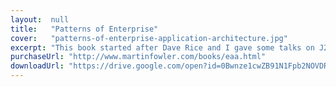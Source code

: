 ```yaml
---
layout:  null
title:   "Patterns of Enterprise"
cover:   "patterns-of-enterprise-application-architecture.jpg"
excerpt: "This book started after Dave Rice and I gave some talks on J2EE architecture and mulled over how the concepts we had learned ..."
purchaseUrl: "http://www.martinfowler.com/books/eaa.html"
downloadUrl: "https://drive.google.com/open?id=0Bwnze1cwZB91N1Fpb2NOVDRHTk0"
---
```

